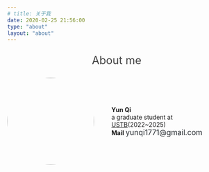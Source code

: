 ```yaml
---
# title: 关于我
date: 2020-02-25 21:56:00
type: "about"
layout: "about"
---
```


<link rel="stylesheet" href="font-awesome/css/font-awesome.min.css">

<!-- 关于我 -->

<p style="color: #414141; text-align: center; font-size: 25px;"><i class="fa fa-user" aria-hidden="true"></i>About me</p>


<!-- <hr style="border-top: 1px solid #DDDDDD;"> 分割线 -->

<!-- <img src="https://raw.githubusercontent.com/yq010105/Blog_images/master/img/avatar.jpeg" style="display: inline-block; witdh: 150px; height: 150px;"> -->

<!-- <div style="float: right; padding-right: 180px; padding-top: 80px; font-size: 17px;"><p style="display: inline;background-color:pink;">English本当🔨の<b>机械生</b> <br> 19歳、学生です、でぶです</p></div> -->






<div style="display: flex; align-items: center;">
    <div style="width: 40%; text-align: center;">
        <img src="https://qiyun71.github.io/images/avatar.jpeg" style="width: 200px; border-radius: 50%;">
    </div>
    <!-- border-left:25px solid #000; -->
    <div style="width: 60%; padding: 40px;">
        <div style="text-align: left; font-weight: bold;">Yun Qi</div>
        <div style="text-align: left;">a graduate student at <a href="https://www.ustb.edu.cn/" onmouseover="this.style.color='#6F7276'" onmouseout="this.style.color='#252A2F'">USTB</a>(2022~2025)</div>
        <!-- <div><b>Research direction</b>: NeRF & 3D Reconstruction</div>
        <div><b>Interest</b>: 3D Printing; DIY; Robot; Modeling</div>
        <div><b>Language</b>: Python; C++; C#; VB; Arduino</div>
        <div><b>Tools</b>: Pytorch; Blender; Creo; Arduino IDE</div> -->
        <div><b>Mail</b>
        <a href="mailto:yunqi1771@gmail.com" style="text-decoration: none; color: #252A2F; font-size: 17px;" onmouseover="this.style.color='#6F7276'" onmouseout="this.style.color='#252A2F'">yunqi1771@gmail.com</a></div>
    </div>
</div>
<!-- <p style="display: inline; font-size: 17px;"></p> -->


<!-- <hr style="border-top: 1px solid #DDDDDD;"> -->



<!-- 我的一些链接 -->

<!-- <p style="color: #414141; text-align: center; font-size: 25px;"><i class="fa fa-link aria-hidden="true"></i>Link me</p>

<p style="text-align: center;">
<i class="fa fa-star" aria-hidden="true"><a href="https://space.bilibili.com/168705417" style="text-decoration: none; color: #00A2D8; font-size: 17px" onmouseover="this.style.color='#7CCCE7'" onmouseout="this.style.color='#00A2D8'">Bilibili</a> </i> | 
<i class="fa fa-github" aria-hidden="true"><a href="https://github.com/yq010105" style="text-decoration: none; color: #252A2F; font-size: 17px;" onmouseover="this.style.color='#6F7276'" onmouseout="this.style.color='#252A2F'">Github</a> </i>| 
<i class="fa fa-twitter" aria-hidden="true"><a href="https://twitter.com/satoru43886693" style="text-decoration: none; color: #1DA1F2; font-size: 17px; " onmouseover="this.style.color='#71C5ED'" onmouseout="this.style.color='#1DA1F2'">Twitter</a></i></p> -->


<!-- onmouseover="this.style.color='#71C5ED'" onmouseout="this.style.color='#1DA1F2'" -->

<!-- <hr style="border-top: 1px solid #DDDDDD;"> -->

<!-- 我的技能 -->

<!-- <p style="color: #414141; text-align: center; font-size: 25px;"><i class="fa fa-magic" aria-hidden="true"></i>My Skills</p>

<div style="text-align: center;">

- <div><div style="float: left; width: 80px; padding-right: 15px; line-height: 27px">Python</div> <div style="float: left; width: 600px; height: 27px; border: 1px solid #ddd;"><div style="float: left; background-color: pink; height: 27px; width: 57%"></div><p style="float: right; line-height: 27px">57%</p></div></div>

- <div><div style="float: left; width: 80px; padding-right: 15px; line-height: 27px">VB</div> <div style="float: left; width: 600px; height: 27px; border: 1px solid #ddd;"><div style="float: left; background-color: pink; height: 27px; width: 50%"></div><p style="float: right; line-height: 27px">50%</p></div></div>

- <div><div style="float: left; width: 80px; padding-right: 15px; line-height: 27px">前端</div> <div style="float: left; width: 600px; height: 27px; border: 1px solid #ddd;"><div style="float: left; background-color: pink; height: 27px; width: 40%"></div><p style="float: right; line-height: 27px">40%</p></div></div>

- <div><div style="float: left; width: 80px; padding-right: 15px; line-height: 27px">C#</div> <div style="float: left; width: 600px; height: 27px; border: 1px solid #ddd;"><div style="float: left; background-color: pink; height: 27px; width: 4%"></div><p style="float: right; line-height: 27px">4%</p></div></div>

- <div><div style="float: left; width: 80px; padding-right: 15px; line-height: 27px">Arduino</div> <div style="float: left; width: 600px; height: 27px; border: 1px solid #ddd;"><div style="float: left; background-color: pink; height: 27px; width: 10%"></div><p style="float: right; line-height: 27px">10%</p></div></div> -->

<!-- - <div><div style="float: left; width: 80px; padding-right: 15px; line-height: 27px">Android</div> <div style="float: left; width: 600px; height: 27px; border: 1px solid #ddd;"><div style="float: left; background-color: pink; height: 27px; width: 0%"></div><p style="float: right; line-height: 27px">0%</p></div></div> -->

<!-- </div> -->

<!-- <hr style="border-top: 1px solid #DDDDDD;"> -->

<!-- 我想做的一些事情 -->

<!-- <div> -->


<!-- - [ ] [熟悉C#](/2020/04/08/Learn-Csharp/) -->
<!-- - [ ] 学单片机<p style="display: inline; border: 1px dashed #ddd; color: #ddd">做点东西出来</p> -->
<!-- - [ ] [熟悉Linux操作](/2020/03/15/Learn-Linux/)<p style="display: inline; border: 1px dashed #ddd; color: #ddd">搭建服务器</p> -->

<!-- </div> -->

<!-- <div style="float: left;"> -->

<!-- - [x] 拥有个人博客
- [x] 四级
- [x] 萌芽杯
- [x] 六级 <p style="display: inline; border: 1px dashed #ddd; color: #ddd">四级只有449分,六级451分</p>
- [x] 考研 <p style="display: inline; border: 1px dashed #ddd; color: #ddd">北京科技大学</p>
- [x] [考驾照](/2022/06/14/Learn-科目一/) -->
<!-- </div> -->
